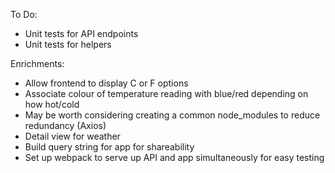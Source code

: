 To Do:
- Unit tests for API endpoints
- Unit tests for helpers

Enrichments:
- Allow frontend to display C or F options
- Associate colour of temperature reading with blue/red depending on how hot/cold
- May be worth considering creating a common node_modules to reduce redundancy (Axios)
- Detail view for weather
- Build query string for app for shareability
- Set up webpack to serve up API and app simultaneously for easy testing